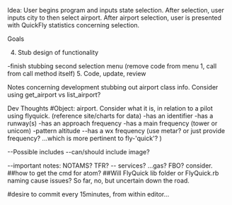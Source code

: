Idea:
User begins program and inputs state selection. After selection, user inputs city to then select airport.
After airport selection, user is presented with QuickFly statistics concerning selection.


Goals
<!-- 1. Design Folder Structure for project - used bundler to generate. -->
<!-- 2. Connect to GitHub - -->
<!-- 3. File runs program -->
4. Stub design of functionality
<!-- -stub selection menu segment -->
-finish stubbing second selection menu (remove code from menu 1, call from call method itself)
5. Code, update, review


Notes concerning development
stubbing out airport class info.  Consider using get_airport vs list_airport?
<!-- Just in case capture doesnt include alt tabs- git add's, chrome tab with resource air nav page up, and ... a lot of thinking too much =)  -->
<!-- remove repeating puts on restarts. Removed, but still needs to address exit (exit and repeats function as intended. used submenu+ternary) -->
<!-- -Add segment to notes  -->
<!-- Git bash windows makes app code run out of order- must use cmd to execute bin file during development.  -->
<!-- Alter requires- app was trying to call fq/bin/lib/fq instead of fq/lib/fq   -->

Dev Thoughts
#Object: airport. Consider what it is, in relation to a pilot using flyquick. (reference site/charts for data)
-has an identifier
-has a runway(s)
-has an approach frequency
-has a main frequency (tower or unicom)
-pattern altitude
--has a wx frequency  (use metar? or just provide frequency? ...which is more pertinent to fly-'quick'? )

--Possible includes
  --can/should include image?

  --important notes: NOTAMS? TFR?
  -- services? ...gas? FBO? consider.
##how to get the cmd for atom?
##Will FlyQuick lib folder or FlyQuick.rb naming cause issues? So far, no, but uncertain down the road.
<!-- #also, more importantly, need github setup -->
#desire to commit every 15minutes, from within editor...
